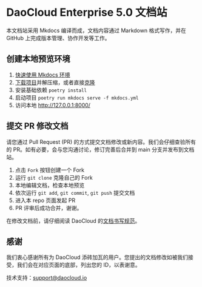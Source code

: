 
# DaoCloud Enterprise 5.0 文档站

本文档站采用 Mkdocs 编译而成，文档内容通过 Markdown 格式写作，并在 GitHub 上完成版本管理、协作开发等工作。

## 创建本地预览环境

1. [快速使用 Mkdocs 环境](https://www.mkdocs.org/getting-started/)
2. [下载项目](https://github.com/DaoCloud/daocloud-docs/archive/main.zip)并解压缩，或者直接[克隆](https://github.com/DaoCloud/DaoCloud-docs.git)
3. 安装基础依赖 `poetry install`
4. 启动项目 `poetry run mkdocs serve -f mkdocs.yml`
5. 访问本地 http://127.0.0.1:8000/

## 提交 PR 修改文档

请您通过 Pull Request (PR) 的方式提交文档修改或新内容。我们会仔细查验所有的 PR。如有必要，会与您沟通讨论，修订完善后合并到 main 分支并发布到文档站。

1. 点击 `Fork` 按钮创建一个 Fork
2. 运行 `git clone` 克隆自己的 Fork
3. 本地编辑文档，检查本地预览
4. 依次运行 `git add`, `git commit`, `git push` 提交文档
5. 进入本 repo 页面发起 PR
6. PR 评审后成功合并，谢谢。

在修改文档前，请仔细阅读 DaoCloud 的[文档书写规范](http://docs-static.daocloud.io/write-docs)。

## 感谢

我们衷心感谢所有为 DaoCloud 添砖加瓦的用户。您提出的文档修改如被我们接受，我们会在对应页面的底部，列出您的 ID，以表谢意。

技术支持：[support@daocloud.io](mailto:support@daocloud.io?subject=FROM_DOCS_README)


